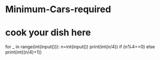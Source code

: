 # Minimum-Cars-required
# cook your dish here
for _ in range(int(input())):
    n=int(input())
    print(int(n/4)) if (n%4==0) else print(int((n/4)+1))
